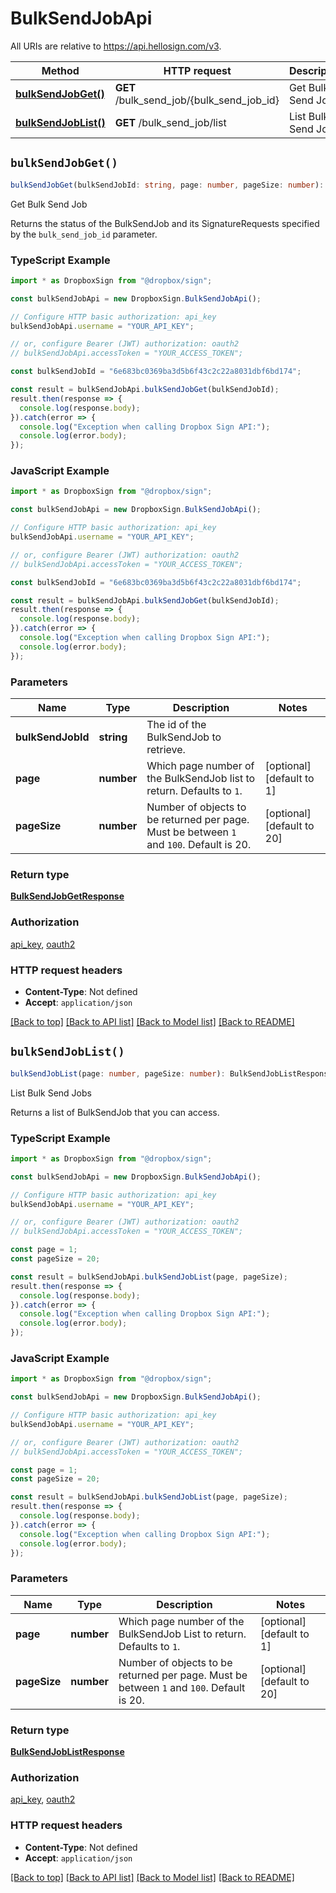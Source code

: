# BulkSendJobApi

All URIs are relative to https://api.hellosign.com/v3.

| Method | HTTP request | Description |
| ------------- | ------------- | ------------- |
| [**bulkSendJobGet()**](BulkSendJobApi.md#bulkSendJobGet) | **GET** /bulk_send_job/{bulk_send_job_id} | Get Bulk Send Job |
| [**bulkSendJobList()**](BulkSendJobApi.md#bulkSendJobList) | **GET** /bulk_send_job/list | List Bulk Send Jobs |


## `bulkSendJobGet()`

```typescript
bulkSendJobGet(bulkSendJobId: string, page: number, pageSize: number): BulkSendJobGetResponse
```

Get Bulk Send Job

Returns the status of the BulkSendJob and its SignatureRequests specified by the `bulk_send_job_id` parameter.

### TypeScript Example

```typescript
import * as DropboxSign from "@dropbox/sign";

const bulkSendJobApi = new DropboxSign.BulkSendJobApi();

// Configure HTTP basic authorization: api_key
bulkSendJobApi.username = "YOUR_API_KEY";

// or, configure Bearer (JWT) authorization: oauth2
// bulkSendJobApi.accessToken = "YOUR_ACCESS_TOKEN";

const bulkSendJobId = "6e683bc0369ba3d5b6f43c2c22a8031dbf6bd174";

const result = bulkSendJobApi.bulkSendJobGet(bulkSendJobId);
result.then(response => {
  console.log(response.body);
}).catch(error => {
  console.log("Exception when calling Dropbox Sign API:");
  console.log(error.body);
});

```

### JavaScript Example

```javascript
import * as DropboxSign from "@dropbox/sign";

const bulkSendJobApi = new DropboxSign.BulkSendJobApi();

// Configure HTTP basic authorization: api_key
bulkSendJobApi.username = "YOUR_API_KEY";

// or, configure Bearer (JWT) authorization: oauth2
// bulkSendJobApi.accessToken = "YOUR_ACCESS_TOKEN";

const bulkSendJobId = "6e683bc0369ba3d5b6f43c2c22a8031dbf6bd174";

const result = bulkSendJobApi.bulkSendJobGet(bulkSendJobId);
result.then(response => {
  console.log(response.body);
}).catch(error => {
  console.log("Exception when calling Dropbox Sign API:");
  console.log(error.body);
});

```

### Parameters

|Name | Type | Description  | Notes |
| ------------- | ------------- | ------------- | ------------- |
| **bulkSendJobId** | **string**| The id of the BulkSendJob to retrieve. | |
| **page** | **number**| Which page number of the BulkSendJob list to return. Defaults to `1`. | [optional] [default to 1] |
| **pageSize** | **number**| Number of objects to be returned per page. Must be between `1` and `100`. Default is 20. | [optional] [default to 20] |

### Return type

[**BulkSendJobGetResponse**](../model/BulkSendJobGetResponse.md)

### Authorization

[api_key](../../README.md#api_key), [oauth2](../../README.md#oauth2)

### HTTP request headers

- **Content-Type**: Not defined
- **Accept**: `application/json`

[[Back to top]](#) [[Back to API list]](../../README.md#endpoints)
[[Back to Model list]](../../README.md#models)
[[Back to README]](../../README.md)

## `bulkSendJobList()`

```typescript
bulkSendJobList(page: number, pageSize: number): BulkSendJobListResponse
```

List Bulk Send Jobs

Returns a list of BulkSendJob that you can access.

### TypeScript Example

```typescript
import * as DropboxSign from "@dropbox/sign";

const bulkSendJobApi = new DropboxSign.BulkSendJobApi();

// Configure HTTP basic authorization: api_key
bulkSendJobApi.username = "YOUR_API_KEY";

// or, configure Bearer (JWT) authorization: oauth2
// bulkSendJobApi.accessToken = "YOUR_ACCESS_TOKEN";

const page = 1;
const pageSize = 20;

const result = bulkSendJobApi.bulkSendJobList(page, pageSize);
result.then(response => {
  console.log(response.body);
}).catch(error => {
  console.log("Exception when calling Dropbox Sign API:");
  console.log(error.body);
});

```

### JavaScript Example

```javascript
import * as DropboxSign from "@dropbox/sign";

const bulkSendJobApi = new DropboxSign.BulkSendJobApi();

// Configure HTTP basic authorization: api_key
bulkSendJobApi.username = "YOUR_API_KEY";

// or, configure Bearer (JWT) authorization: oauth2
// bulkSendJobApi.accessToken = "YOUR_ACCESS_TOKEN";

const page = 1;
const pageSize = 20;

const result = bulkSendJobApi.bulkSendJobList(page, pageSize);
result.then(response => {
  console.log(response.body);
}).catch(error => {
  console.log("Exception when calling Dropbox Sign API:");
  console.log(error.body);
});

```

### Parameters

|Name | Type | Description  | Notes |
| ------------- | ------------- | ------------- | ------------- |
| **page** | **number**| Which page number of the BulkSendJob List to return. Defaults to `1`. | [optional] [default to 1] |
| **pageSize** | **number**| Number of objects to be returned per page. Must be between `1` and `100`. Default is 20. | [optional] [default to 20] |

### Return type

[**BulkSendJobListResponse**](../model/BulkSendJobListResponse.md)

### Authorization

[api_key](../../README.md#api_key), [oauth2](../../README.md#oauth2)

### HTTP request headers

- **Content-Type**: Not defined
- **Accept**: `application/json`

[[Back to top]](#) [[Back to API list]](../../README.md#endpoints)
[[Back to Model list]](../../README.md#models)
[[Back to README]](../../README.md)
